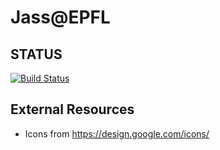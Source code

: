 # Jass@EPFL

## STATUS

[![Build Status](http://jenkins.epfl.ch/buildStatus/icon?job=team-println-debugging)](http://jenkins.epfl.ch/job/team-println-debugging/)

## External Resources

- Icons from https://design.google.com/icons/
